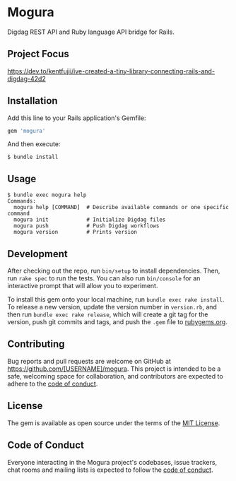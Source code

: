 # Mogura

Digdag REST API and Ruby language API bridge for Rails.

## Project Focus

https://dev.to/kentfujii/ive-created-a-tiny-library-connecting-rails-and-digdag-42d2

## Installation

Add this line to your Rails application's Gemfile:

```ruby
gem 'mogura'
```

And then execute:

```
$ bundle install
```

## Usage

```
$ bundle exec mogura help
Commands:
  mogura help [COMMAND]  # Describe available commands or one specific command
  mogura init            # Initialize Digdag files
  mogura push            # Push Digdag workflows
  mogura version         # Prints version
```


## Development

After checking out the repo, run `bin/setup` to install dependencies. Then, run `rake spec` to run the tests. You can also run `bin/console` for an interactive prompt that will allow you to experiment.

To install this gem onto your local machine, run `bundle exec rake install`. To release a new version, update the version number in `version.rb`, and then run `bundle exec rake release`, which will create a git tag for the version, push git commits and tags, and push the `.gem` file to [rubygems.org](https://rubygems.org).

## Contributing

Bug reports and pull requests are welcome on GitHub at https://github.com/[USERNAME]/mogura. This project is intended to be a safe, welcoming space for collaboration, and contributors are expected to adhere to the [code of conduct](https://github.com/[USERNAME]/mogura/blob/master/CODE_OF_CONDUCT.md).


## License

The gem is available as open source under the terms of the [MIT License](https://opensource.org/licenses/MIT).

## Code of Conduct

Everyone interacting in the Mogura project's codebases, issue trackers, chat rooms and mailing lists is expected to follow the [code of conduct](https://github.com/[USERNAME]/mogura/blob/master/CODE_OF_CONDUCT.md).
